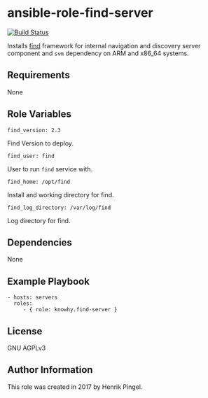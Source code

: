 ansible-role-find-server
========================

[![Build Status](https://travis-ci.org/knowhy/ansible-role-find-server.svg?branch=master)](https://travis-ci.org/knowhy/ansible-role-find-server)

Installs [find](https://www.internalpositioning.com/) framework for internal navigation and discovery server component and `svm` dependency on ARM and x86_64 systems.

Requirements
------------

None

Role Variables
--------------

	find_version: 2.3

Find Version to deploy.

	find_user: find

User to run `find` service with.

	find_home: /opt/find

Install and working directory for find.

	find_log_directory: /var/log/find

Log directory for find.

Dependencies
------------

None

Example Playbook
----------------

    - hosts: servers
      roles:
         - { role: knowhy.find-server }

License
-------

GNU AGPLv3

Author Information
------------------

This role was created in 2017 by Henrik Pingel.
